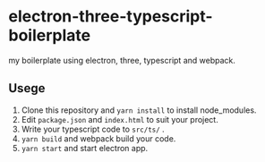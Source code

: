 # electron-three-typescript-boilerplate
my boilerplate using electron, three, typescript and webpack.

## Usege
1. Clone this repository and `yarn install` to install node_modules.
2. Edit `package.json` and `index.html` to suit your project.
3. Write your typescript code to `src/ts/` .
4. `yarn build` and webpack build your code.
5. `yarn start` and start electron app.
